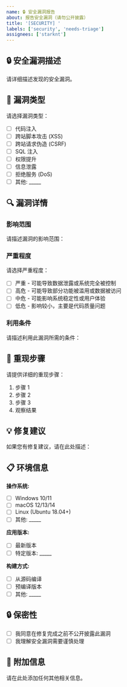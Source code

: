 ```yaml
---
name: 🔒 安全漏洞报告
about: 报告安全漏洞（请勿公开披露）
title: '[SECURITY] '
labels: ['security', 'needs-triage']
assignees: ['starknt']
---
```


## 🔒 安全漏洞描述

请详细描述发现的安全漏洞。

## 🎯 漏洞类型

请选择漏洞类型：

- [ ] 代码注入
- [ ] 跨站脚本攻击 (XSS)
- [ ] 跨站请求伪造 (CSRF)
- [ ] SQL 注入
- [ ] 权限提升
- [ ] 信息泄露
- [ ] 拒绝服务 (DoS)
- [ ] 其他: _____

## 🔍 漏洞详情

### 影响范围

请描述漏洞的影响范围：

### 严重程度

请选择严重程度：

- [ ] 严重 - 可能导致数据泄露或系统完全被控制
- [ ] 高危 - 可能导致部分功能被滥用或数据被访问
- [ ] 中危 - 可能影响系统稳定性或用户体验
- [ ] 低危 - 影响较小，主要是代码质量问题

### 利用条件

请描述利用此漏洞所需的条件：

## 🔄 重现步骤

请提供详细的重现步骤：

1. 步骤 1
2. 步骤 2
3. 步骤 3
4. 观察结果

## 💡 修复建议

如果您有修复建议，请在此处描述：

## 📋 环境信息

**操作系统:**
- [ ] Windows 10/11
- [ ] macOS 12/13/14
- [ ] Linux (Ubuntu 18.04+)
- [ ] 其他: _____

**应用版本:**
- [ ] 最新版本
- [ ] 特定版本: _____

**构建方式:**
- [ ] 从源码编译
- [ ] 预编译版本
- [ ] 其他: _____

## 🔒 保密性

- [ ] 我同意在修复完成之前不公开披露此漏洞
- [ ] 我理解安全漏洞需要谨慎处理

## 📝 附加信息

请在此处添加任何其他相关信息。
